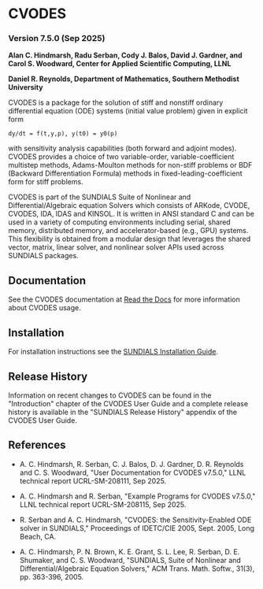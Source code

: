 # CVODES
### Version 7.5.0 (Sep 2025)

**Alan C. Hindmarsh, Radu Serban, Cody J. Balos, David J. Gardner,
  and Carol S. Woodward, Center for Applied Scientific Computing, LLNL**

**Daniel R. Reynolds, Department of Mathematics, Southern Methodist University**


CVODES is a package for the solution of stiff and nonstiff ordinary differential
equation (ODE) systems (initial value problem) given in explicit form
```
dy/dt = f(t,y,p), y(t0) = y0(p)
```
with sensitivity analysis capabilities (both forward and adjoint modes). CVODES
provides a choice of two variable-order, variable-coefficient multistep methods,
Adams-Moulton methods for non-stiff problems or BDF (Backward Differentiation
Formula) methods in fixed-leading-coefficient form for stiff problems.

CVODES is part of the SUNDIALS Suite of Nonlinear and Differential/Algebraic
equation Solvers which consists of ARKode, CVODE, CVODES, IDA, IDAS and KINSOL.
It is written in ANSI standard C and can be used in a variety of computing
environments including serial, shared memory, distributed memory, and
accelerator-based (e.g., GPU) systems. This flexibility is obtained from a
modular design that leverages the shared vector, matrix, linear solver, and
nonlinear solver APIs used across SUNDIALS packages.

## Documentation

See the CVODES documentation at [Read the Docs](https://sundials.readthedocs.io/en/latest/cvodes)
for more information about CVODES usage.

## Installation

For installation instructions see the
[SUNDIALS Installation Guide](https://sundials.readthedocs.io/en/latest/Install_link.html).

## Release History

Information on recent changes to CVODES can be found in the "Introduction"
chapter of the CVODES User Guide and a complete release history is available in
the "SUNDIALS Release History" appendix of the CVODES User Guide.

## References

* A. C. Hindmarsh, R. Serban, C. J. Balos, D. J. Gardner, D. R. Reynolds
  and C. S. Woodward, "User Documentation for CVODES v7.5.0,"
  LLNL technical report UCRL-SM-208111, Sep 2025.

* A. C. Hindmarsh and R. Serban, "Example Programs for CVODES v7.5.0,"
  LLNL technical report UCRL-SM-208115, Sep 2025.

* R. Serban and A. C. Hindmarsh, "CVODES: the Sensitivity-Enabled ODE
  solver in SUNDIALS," Proceedings of IDETC/CIE 2005, Sept. 2005,
  Long Beach, CA.

* A. C. Hindmarsh, P. N. Brown, K. E. Grant, S. L. Lee, R. Serban,
  D. E. Shumaker, and C. S. Woodward, "SUNDIALS, Suite of Nonlinear and
  Differential/Algebraic Equation Solvers," ACM Trans. Math. Softw.,
  31(3), pp. 363-396, 2005.
